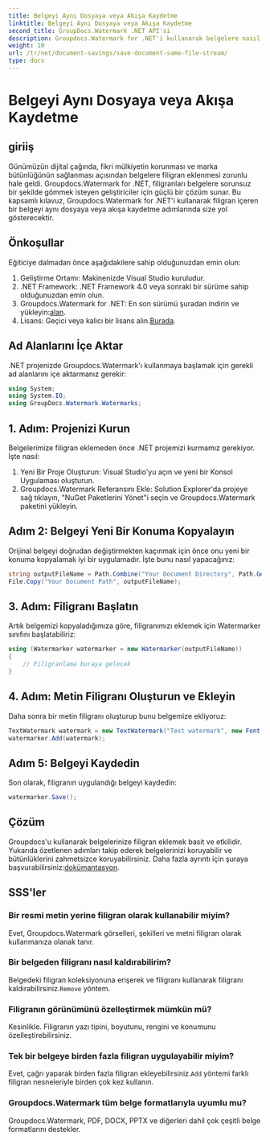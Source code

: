 ```yaml
---
title: Belgeyi Aynı Dosyaya veya Akışa Kaydetme
linktitle: Belgeyi Aynı Dosyaya veya Akışa Kaydetme
second_title: GroupDocs.Watermark .NET API'si
description: Groupdocs.Watermark for .NET'i kullanarak belgelere nasıl filigran ekleyeceğinizi öğrenin. Bu kılavuz, belgenin korunmasını ve bütünlüğünü sağlamaya yönelik talimatlar sağlar.
weight: 10
url: /tr/net/document-savings/save-document-same-file-stream/
type: docs
---
```

# Belgeyi Aynı Dosyaya veya Akışa Kaydetme

## giriiş
Günümüzün dijital çağında, fikri mülkiyetin korunması ve marka bütünlüğünün sağlanması açısından belgelere filigran eklenmesi zorunlu hale geldi. Groupdocs.Watermark for .NET, filigranları belgelere sorunsuz bir şekilde gömmek isteyen geliştiriciler için güçlü bir çözüm sunar. Bu kapsamlı kılavuz, Groupdocs.Watermark for .NET'i kullanarak filigran içeren bir belgeyi aynı dosyaya veya akışa kaydetme adımlarında size yol gösterecektir.
## Önkoşullar
Eğiticiye dalmadan önce aşağıdakilere sahip olduğunuzdan emin olun:
1. Geliştirme Ortamı: Makinenizde Visual Studio kuruludur.
2. .NET Framework: .NET Framework 4.0 veya sonraki bir sürüme sahip olduğunuzdan emin olun.
3.  Groupdocs.Watermark for .NET: En son sürümü şuradan indirin ve yükleyin:[alan](https://releases.groupdocs.com/Watermark/net/).
4.  Lisans: Geçici veya kalıcı bir lisans alın.[Burada](https://purchase.groupdocs.com/temporary-license/).
## Ad Alanlarını İçe Aktar
.NET projenizde Groupdocs.Watermark'ı kullanmaya başlamak için gerekli ad alanlarını içe aktarmanız gerekir:
```csharp
using System;
using System.IO;
using GroupDocs.Watermark.Watermarks;
```
## 1. Adım: Projenizi Kurun
Belgelerimize filigran eklemeden önce .NET projemizi kurmamız gerekiyor. İşte nasıl:
1. Yeni Bir Proje Oluşturun: Visual Studio'yu açın ve yeni bir Konsol Uygulaması oluşturun.
2. Groupdocs.Watermark Referansını Ekle: Solution Explorer'da projeye sağ tıklayın, "NuGet Paketlerini Yönet"i seçin ve Groupdocs.Watermark paketini yükleyin.
## Adım 2: Belgeyi Yeni Bir Konuma Kopyalayın
Orijinal belgeyi doğrudan değiştirmekten kaçınmak için önce onu yeni bir konuma kopyalamak iyi bir uygulamadır. İşte bunu nasıl yapacağınız:
```csharp
string outputFileName = Path.Combine("Your Document Directory", Path.GetFileName("Your Document Path"));
File.Copy("Your Document Path", outputFileName);
```
## 3. Adım: Filigranı Başlatın
Artık belgemizi kopyaladığımıza göre, filigranımızı eklemek için Watermarker sınıfını başlatabiliriz:
```csharp
using (Watermarker watermarker = new Watermarker(outputFileName))
{
    // Filigranlama buraya gelecek
}
```
## 4. Adım: Metin Filigranı Oluşturun ve Ekleyin
Daha sonra bir metin filigranı oluşturup bunu belgemize ekliyoruz:
```csharp
TextWatermark watermark = new TextWatermark("Test watermark", new Font("Arial", 12));
watermarker.Add(watermark);
```
## Adım 5: Belgeyi Kaydedin
Son olarak, filigranın uygulandığı belgeyi kaydedin:
```csharp
watermarker.Save();
```
## Çözüm
Groupdocs'u kullanarak belgelerinize filigran eklemek basit ve etkilidir. Yukarıda özetlenen adımları takip ederek belgelerinizi koruyabilir ve bütünlüklerini zahmetsizce koruyabilirsiniz. Daha fazla ayrıntı için şuraya başvurabilirsiniz:[dokümantasyon](https://tutorials.groupdocs.com/Watermark/net/).
## SSS'ler
### Bir resmi metin yerine filigran olarak kullanabilir miyim?
Evet, Groupdocs.Watermark görselleri, şekilleri ve metni filigran olarak kullanmanıza olanak tanır.
### Bir belgeden filigranı nasıl kaldırabilirim?
 Belgedeki filigran koleksiyonuna erişerek ve filigranı kullanarak filigranı kaldırabilirsiniz.`Remove` yöntem.
### Filigranın görünümünü özelleştirmek mümkün mü?
Kesinlikle. Filigranın yazı tipini, boyutunu, rengini ve konumunu özelleştirebilirsiniz.
### Tek bir belgeye birden fazla filigran uygulayabilir miyim?
 Evet, çağrı yaparak birden fazla filigran ekleyebilirsiniz.`Add` yöntemi farklı filigran nesneleriyle birden çok kez kullanın.
### Groupdocs.Watermark tüm belge formatlarıyla uyumlu mu?
Groupdocs.Watermark, PDF, DOCX, PPTX ve diğerleri dahil çok çeşitli belge formatlarını destekler.